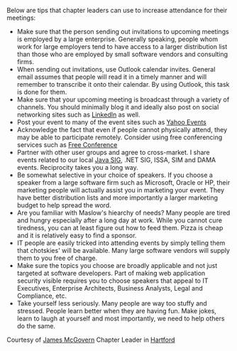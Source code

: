 Below are tips that chapter leaders can use to increase attendance for
their meetings:

  - Make sure that the person sending out invitations to upcoming
    meetings is employed by a large enterprise. Generally speaking,
    people whom work for large employers tend to have access to a larger
    distribution list than those who are employed by small software
    vendors and consulting firms.
  - When sending out invitations, use Outlook calendar invites. General
    email assumes that people will read it in a timely manner and will
    remember to transcribe it onto their calendar. By using Outlook,
    this task is done for them.
  - Make sure that your upcoming meeting is broadcast through a variety
    of channels. You should minimally blog it and ideally also post on
    social networking sites such as [LinkedIn](http://www.linkedin.com/)
    as well.
  - Post your event to many of the event sites such as [Yahoo
    Events](http://events.yahoo.com/)
  - Acknowledge the fact that even if people cannot physically attend,
    they may be able to participate remotely. Consider using free
    conferencing services such as [Free
    Conference](http://www.freeconference.com/)
  - Partner with other user groups and agree to cross-market. I share
    events related to our local [Java SIG](http://www.ctjava.org/), .NET
    SIG, ISSA, SIM and DAMA events. Reciprocity takes you a long way.
  - Be somewhat selective in your choice of speakers. If you choose a
    speaker from a large software firm such as Microsoft, Oracle or HP,
    their marketing people will actually assist you in marketing your
    event. They have better distribution lists and more importantly a
    larger marketing budget to help spread the word.
  - Are you familiar with Maslow's hiearchy of needs? Many people are
    tired and hungry especially after a long day at work. While you
    cannot cure tiredness, you can at least figure out how to feed them.
    Pizza is cheap and it is relatively easy to find a sponsor.
  - IT people are easily tricked into attending events by simply telling
    them that chotskies' will be available. Many large software vendors
    will supply them to you free of charge.
  - Make sure the topics you choose are broadly applicable and not just
    targeted at software developers. Part of making web application
    security visible requires you to choose speakers that appeal to IT
    Executives, Enterprise Architects, Business Analysts, Legal and
    Compliance, etc.
  - Take yourself less seriously. Many people are way too stuffy and
    stressed. People learn better when they are having fun. Make jokes,
    learn to laugh at yourself and most importantly, we need to help
    others do the same.

Courtesy of [James McGovern](http://duckdown.blogspot.com) Chapter
Leader in [Hartford](http://www.owasp.org/index.php/Hartford)